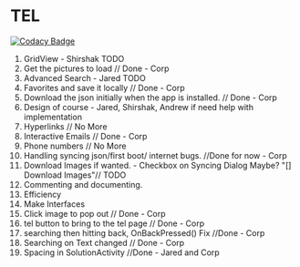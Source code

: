 # TEL

[![Codacy Badge](https://api.codacy.com/project/badge/Grade/4536e25b24064a1bbb116d1b7fb4f3a2)](https://www.codacy.com/app/corpa/TEL?utm_source=github.com&utm_medium=referral&utm_content=corpandrew/TEL&utm_campaign=badger)

1. GridView - Shirshak TODO
2. Get the pictures to load // Done - Corp
3. Advanced Search - Jared TODO
4. Favorites and save it locally // Done - Corp
5. Download the json initially when the app is installed. // Done - Corp
6. Design of course - Jared, Shirshak, Andrew if need help with implementation
7. Hyperlinks // No More
8. Interactive Emails // Done - Corp
9. Phone numbers // No More
10. Handling syncing json/first boot/ internet bugs. //Done for now - Corp
11. Download Images if wanted. - Checkbox on Syncing Dialog Maybe? "[] Download Images"// TODO
12. Commenting and documenting.
13. Efficiency
14. Make Interfaces
15. Click image to pop out // Done - Corp
16. tel button to bring to the tel page // Done - Corp
17. searching then hitting back, OnBackPressed() Fix //Done - Corp
18. Searching on Text changed // Done - Corp
19. Spacing in SolutionActivity //Done - Jared and Corp